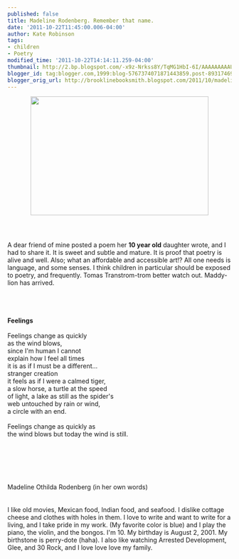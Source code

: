 ```yaml
---
published: false
title: Madeline Rodenberg. Remember that name.
date: '2011-10-22T11:45:00.006-04:00'
author: Kate Robinson
tags:
- children
- Poetry
modified_time: '2011-10-22T14:14:11.259-04:00'
thumbnail: http://2.bp.blogspot.com/-x9z-Nrkss8Y/TqMG1HbI-6I/AAAAAAAAAUc/0oh7lwkttNg/s72-c/deer-10.jpg
blogger_id: tag:blogger.com,1999:blog-5767374071871443859.post-8931746938789808252
blogger_orig_url: http://brooklinebooksmith.blogspot.com/2011/10/madeline-rodenberg-remember-that-name.html
---
```


<a href="http://2.bp.blogspot.com/-x9z-Nrkss8Y/TqMG1HbI-6I/AAAAAAAAAUc/0oh7lwkttNg/s1600/deer-10.jpg"><img style="TEXT-ALIGN: center; MARGIN: 0px auto 10px; WIDTH: 400px; DISPLAY: block; HEIGHT: 267px; CURSOR: hand" id="BLOGGER_PHOTO_ID_5666380265757932450" border="0" alt="" src="http://2.bp.blogspot.com/-x9z-Nrkss8Y/TqMG1HbI-6I/AAAAAAAAAUc/0oh7lwkttNg/s400/deer-10.jpg" /></a><br /><br /><div>A dear friend of mine posted a poem her <strong>10 year old</strong> daughter wrote, and I had to share it. It is sweet and subtle and mature. It is proof that poetry is alive and well. Also; what an affordable and <span id="SPELLING_ERROR_0" class="blsp-spelling-corrected">accessible</span> art!? All one needs is language, and some senses. I think children in particular should be exposed to poetry, and frequently. Tomas <span id="SPELLING_ERROR_1" class="blsp-spelling-error">Transtrom</span>-<span id="SPELLING_ERROR_2" class="blsp-spelling-error">trom</span> better watch out. Maddy-lion has arrived.</div><br /><br /><br /><br /><div><strong>Feelings<br /><br /></strong>Feelings change as quickly<br />as the wind blows,<br />since I'm human I cannot<br />explain how I feel all times<br />it is as if I must be a different...<br />stranger creation<br />it feels as if I were a calmed tiger,<br />a slow horse, a turtle at the speed<br />of light, a lake as still as the spider's<br />web untouched by rain or wind,<br />a circle with an end.<br /><br />Feelings change as quickly as<br />the wind blows but today the wind is still.</div><br /><br /><br /><div></div><br /><br /><br /><div>Madeline <span id="SPELLING_ERROR_3" class="blsp-spelling-error">Othilda</span> <span id="SPELLING_ERROR_4" class="blsp-spelling-error">Rodenberg</span> (in her own words)<br /><br /></div><br /><div>I like old movies, Mexican food, Indian food, and seafood. I dislike cottage cheese and clothes with holes in them. I love to write and want to write for a living, and I take pride in my work. (My favorite color is blue) and I play the piano, the violin, and the bongos. I'm 10. My birthday is August 2, 2001. My birthstone is perry-dote (<span id="SPELLING_ERROR_5" class="blsp-spelling-error">haha</span>). I also like watching Arrested Development, Glee, and 30 Rock, and I love love love my family.</div>
